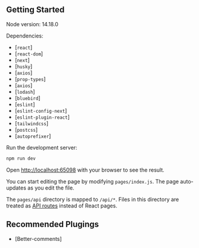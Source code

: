 ## Getting Started

Node version: 14.18.0

Dependencies:
- [`react`]
- [`react-dom`]
- [`next`]
- [`husky`]
- [`axios`]
- [`prop-types`]
- [`axios`]
- [`lodash`]
- [`bluebird`]
- [`eslint`]
- [`eslint-config-next`]
- [`eslint-plugin-react`]
- [`tailwindcss`]
- [`postcss`]
- [`autoprefixer`]

Run the development server:

```bash
npm run dev
```

Open [http://localhost:65098](http://localhost:65098) with your browser to see the result.

You can start editing the page by modifying `pages/index.js`. The page auto-updates as you edit the file.


The `pages/api` directory is mapped to `/api/*`. Files in this directory are treated as [API routes](https://nextjs.org/docs/api-routes/introduction) instead of React pages.

## Recommended Plugings

- [Better-comments]

